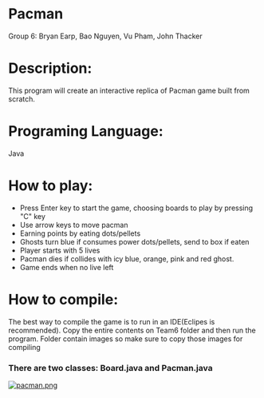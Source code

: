 # Pacman
Group 6: Bryan Earp, Bao Nguyen, Vu Pham, John Thacker
# Description: 
This program will create an interactive replica of Pacman game built from scratch.
# Programing Language: 
Java
# How to play:
* Press Enter key to start the game, choosing boards to play by pressing "C" key
* Use arrow keys to move pacman
* Earning points by eating dots/pellets
* Ghosts turn blue if consumes power dots/pellets, send to box if eaten
* Player starts with 5 lives
* Pacman dies if collides with icy blue, orange, pink and red ghost.
* Game ends when no live left
# How to compile:
The best way to compile the game is to run in an IDE(Eclipes is recommended). Copy the entire contents on Team6 folder and then run the program. Folder contain images so make sure to copy those images for compiling
### There are two classes: Board.java and Pacman.java
[![pacman.png](https://i.postimg.cc/tCdsCXRW/pacman.png)](https://postimg.cc/9rMmLH7Q)
